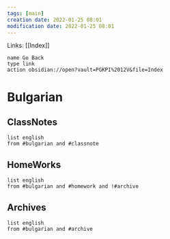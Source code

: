 ```yaml
---
tags: [main]
creation date: 2022-01-25 08:01
modification date: 2022-01-25 08:01
---
```


Links: [[Index]]
```button
name Go Back
type link
action obsidian://open?vault=PGKPI%2012V&file=Index
```
# Bulgarian
## ClassNotes
```dataview
list english
from #bulgarian and #classnote
```
## HomeWorks
```dataview
list english
from #bulgarian and #homework and !#archive
```
## Archives
```dataview
list english
from #bulgarian and #archive
```